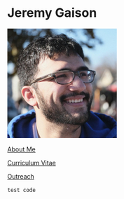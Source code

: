 # Jeremy Gaison

<img src="/images/ProfilePic.jpg" alt="Jeremy Gaison" width="250"/>

[About Me](/AboutMe.md)

[Curriculum Vitae](https://jkgaison65.github.io/images/gaison_CV.pdf)

[Outreach](/Outreach.md)

```
test code
```


